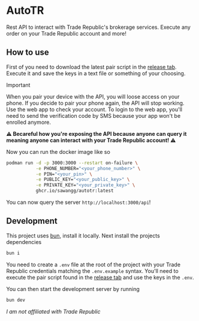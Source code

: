 # AutoTR

Rest API to interact with Trade Republic's brokerage services. Execute any order on your Trade Republic account and
more!

## How to use

First of you need to download the latest pair script in the [release tab](https://github.com/Sawangg/autotr/releases).
Execute it and save the keys in a text file or something of your choosing.

> [!IMPORTANT]
> When you pair your device with the API, you will loose access on your phone. If you decide to pair your phone again,
> the API will stop working. Use the web app to check your account. To login to the web app, you'll need to send the
> verification code by SMS because your app won't be enrolled anymore.

**⚠️ Becareful how you're exposing the API because anyone can query it meaning anyone can interact with your Trade Republic
account! ⚠️**

Now you can run the docker image like so

```sh
podman run -d -p 3000:3000 --restart on-failure \
           -e PHONE_NUMBER="<your_phone_number>" \
           -e PIN="<your_pin>" \
           -e PUBLIC_KEY="<your_public_key>" \
           -e PRIVATE_KEY="<your_private_key>" \
           ghcr.io/sawangg/autotr:latest
```

You can now query the server `http://localhost:3000/api`!

## Development

This project uses [bun](https://bun.sh/), install it locally. Next install the projects dependencies

```sh
bun i
```
You need to create a `.env` file at the root of the project with your Trade Republic credentials matching the
`.env.example` syntax. You'll need to execute the pair script found in the [release
tab](https://github.com/Sawangg/autotr/releases) and use the keys in the `.env`.

You can then start the development server by running

```sh
bun dev
```

_I am not affiliated with Trade Republic_
